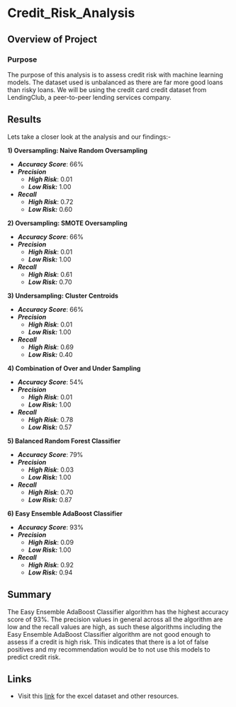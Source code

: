 # Credit_Risk_Analysis

## Overview of Project
### Purpose
The purpose of this analysis is to assess credit risk with machine learning models. The dataset used is unbalanced as there are far more good loans than risky loans. We will be using the credit card credit dataset from LendingClub, a peer-to-peer lending services company.


## Results
Lets take a closer look at the analysis and our findings:-

**1) Oversampling: Naive Random Oversampling**
* **_Accuracy Score_**: 66%
* **_Precision_**
  * _**High Risk**_: 0.01
  * _**Low Risk:**_ 1.00
* **_Recall_**
  * _**High Risk**_: 0.72
  * _**Low Risk:**_ 0.60 


**2) Oversampling: SMOTE Oversampling**
* **_Accuracy Score_**: 66%
* **_Precision_**
  * _**High Risk**_: 0.01
  * _**Low Risk:**_ 1.00
* **_Recall_**
  * _**High Risk**_: 0.61
  * _**Low Risk:**_ 0.70


**3) Undersampling: Cluster Centroids**
* **_Accuracy Score_**: 66%
* **_Precision_**
  * _**High Risk**_: 0.01
  * _**Low Risk:**_ 1.00
* **_Recall_**
  * _**High Risk**_: 0.69
  * _**Low Risk:**_ 0.40


**4) Combination of Over and Under Sampling**
* **_Accuracy Score_**: 54%
* **_Precision_**
  * _**High Risk**_: 0.01
  * _**Low Risk:**_ 1.00
* **_Recall_**
  * _**High Risk**_: 0.78
  * _**Low Risk:**_ 0.57


**5) Balanced Random Forest Classifier**
* **_Accuracy Score_**: 79%
* **_Precision_**
  * _**High Risk**_: 0.03
  * _**Low Risk:**_ 1.00
* **_Recall_**
  * _**High Risk**_: 0.70
  * _**Low Risk:**_ 0.87


**6) Easy Ensemble AdaBoost Classifier**
* **_Accuracy Score_**: 93%
* **_Precision_**
  * _**High Risk**_: 0.09
  * _**Low Risk:**_ 1.00
* **_Recall_**
  * _**High Risk**_: 0.92
  * _**Low Risk:**_ 0.94


## Summary
The Easy Ensemble AdaBoost Classifier algorithm has the highest accuracy score of 93%. The precision values in general across all the algorithm are low and the recall values are high, as such these algorithms including the Easy Ensemble AdaBoost Classifier algorithm are not good enough to assess if a credit is high risk. This indicates that there is a lot of false positives and my recommendation would be to not use this models to predict credit risk.


## Links
  * Visit this [link](https://github.com/tanzimamin2/Credit_Risk_Analysis) for the excel dataset and other resources.
   
